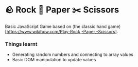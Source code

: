 # 🪨 Rock 📄 Paper ✂️ Scissors
Basic JavaScript Game based on (the classic hand game)[https://www.wikihow.com/Play-Rock,-Paper,-Scissors].

### Things learnt
- Generating random numbers and connecting to array values
- Basic DOM manipulation to update values
